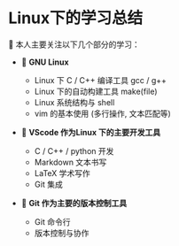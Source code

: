 # Linux下的学习总结

🤣 本人主要关注以下几个部分的学习：

* 🙋‍ **GNU Linux**  
  * Linux 下 C / C++ 编译工具 gcc / g++
  * Linux 下的自动构建工具 make(file)
  * Linux 系统结构与 shell
  * vim 的基本使用 (多行操作, 文本匹配等)

* 🙋‍ **VScode 作为Linux 下的主要开发工具**
  * C / C++ / python 开发
  * Markdown 文本书写
  * LaTeX 学术写作
  * Git 集成

* 🙋‍ **Git 作为主要的版本控制工具**
  * Git 命令行
  * 版本控制与协作